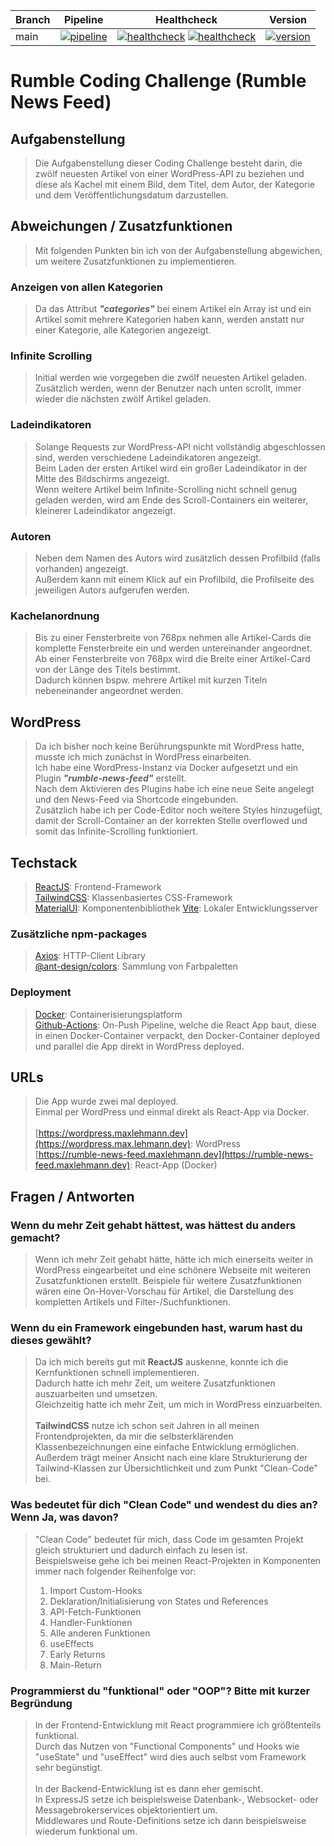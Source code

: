 | Branch | Pipeline | Healthcheck | Version |
| - | - | - | - |
| main | [![pipeline](https://github.com/MaxLehmann01/rumble-coding-challenge/actions/workflows/build-and-deploy.yml/badge.svg)](https://github.com/MaxLehmann01/rumble-coding-challenge/commit/main) | [![healthcheck](https://gcb.maxlehmann.dev/badges/healthcheck?url=https://wordpress.maxlehmann.dev&custom_key=wordpress.maxlehmann.dev)](https://wordpress.maxlehmann.dev) [![healthcheck](https://gcb.maxlehmann.dev/badges/healthcheck?url=https://rumble-news-feed.maxlehmann.dev&custom_key=rumble-news-feed.maxlehmann.dev)](https://rumble-news-feed.maxlehmann.dev) | [![version](https://gcb.maxlehmann.dev/badges/version?project=rumble-coding-challenge)](https://github.com/MaxLehmann01/rumble-coding-challenge/tree/main) |

# Rumble Coding Challenge (Rumble News Feed)

## Aufgabenstellung

> Die Aufgabenstellung dieser Coding Challenge besteht darin, die zwölf neuesten Artikel von einer WordPress-API zu beziehen und diese als Kachel mit einem Bild, dem Titel, dem Autor, der Kategorie und dem Veröffentlichungsdatum darzustellen.

## Abweichungen / Zusatzfunktionen

> Mit folgenden Punkten bin ich von der Aufgabenstellung abgewichen, um weitere Zusatzfunktionen zu implementieren.

### Anzeigen von allen Kategorien

> Da das Attribut ***"categories"*** bei einem Artikel ein Array ist und ein Artikel somit mehrere Kategorien haben kann, werden anstatt nur einer Kategorie, alle Kategorien angezeigt.

### Infinite Scrolling

> Initial werden wie vorgegeben die zwölf neuesten Artikel geladen. \
Zusätzlich werden, wenn der Benutzer nach unten scrollt, immer wieder die nächsten zwölf Artikel geladen.

### Ladeindikatoren

> Solange Requests zur WordPress-API nicht vollständig abgeschlossen sind, werden verschiedene Ladeindikatoren angezeigt. \
> Beim Laden der ersten Artikel wird ein großer Ladeindikator in der Mitte des Bildschirms angezeigt. \
> Wenn weitere Artikel beim Infinite-Scrolling nicht schnell genug geladen werden, wird am Ende des Scroll-Containers ein weiterer, kleinerer Ladeindikator angezeigt.

### Autoren

> Neben dem Namen des Autors wird zusätzlich dessen Profilbild (falls vorhanden) angezeigt. \
> Außerdem kann mit einem Klick auf ein Profilbild, die Profilseite des jeweiligen Autors aufgerufen werden.

### Kachelanordnung

> Bis zu einer Fensterbreite von 768px nehmen alle Artikel-Cards die komplette Fensterbreite ein und werden untereinander angeordnet. \
> Ab einer Fensterbreite von 768px wird die Breite einer Artikel-Card von der Länge des Titels bestimmt.\
> Dadurch können bspw. mehrere Artikel mit kurzen Titeln nebeneinander angeordnet werden.

## WordPress

> Da ich bisher noch keine Berührungspunkte mit WordPress hatte, musste ich mich zunächst in WordPress einarbeiten. \
> Ich habe eine WordPress-Instanz via Docker aufgesetzt und ein Plugin ***"rumble-news-feed"*** erstellt. \
> Nach dem Aktivieren des Plugins habe ich eine neue Seite angelegt und den News-Feed via Shortcode eingebunden. \
> Zusätzlich habe ich per Code-Editor noch weitere Styles hinzugefügt, damit der Scroll-Container an der korrekten Stelle overflowed und somit das Infinite-Scrolling funktioniert.

## Techstack

> [ReactJS](https://react.dev/): Frontend-Framework \
> [TailwindCSS](https://tailwindcss.com/): Klassenbasiertes CSS-Framework \
> [MaterialUI](https://mui.com/): Komponentenbibliothek
> [Vite](https://vitejs.dev/): Lokaler Entwicklungsserver

### Zusätzliche npm-packages

> [Axios](https://www.npmjs.com/package/axios): HTTP-Client Library \
> [@ant-design/colors](https://www.npmjs.com/package/@ant-design/colors): Sammlung von Farbpaletten

### Deployment

> [Docker](https://www.docker.com/): Containerisierungsplatform \
> [Github-Actions](https://github.com/features/actions): On-Push Pipeline, welche die React App baut, diese in einen Docker-Container verpackt, den Docker-Container deployed und parallel die App direkt in WordPress deployed.

## URLs

> Die App wurde zwei mal deployed. \
Einmal per WordPress und einmal direkt als React-App via Docker. \
\
> [https://wordpress.maxlehmann.dev](https://wordpress.max.lehmann.dev): WordPress \
> [https://rumble-news-feed.maxlehmann.dev](https://rumble-news-feed.maxlehmann.dev): React-App (Docker)

## Fragen / Antworten

### Wenn du mehr Zeit gehabt hättest, was hättest du anders gemacht?

> Wenn ich mehr Zeit gehabt hätte, hätte ich mich einerseits weiter in WordPress eingearbeitet und eine schönere Webseite mit weiteren Zusatzfunktionen erstellt.
> Beispiele für weitere Zusatzfunktionen wären eine On-Hover-Vorschau für Artikel, die Darstellung des kompletten Artikels und Filter-/Suchfunktionen.

### Wenn du ein Framework eingebunden hast, warum hast du dieses gewählt?

> Da ich mich bereits gut mit **ReactJS** auskenne, konnte ich die Kernfunktionen schnell implementieren. \
> Dadurch hatte ich mehr Zeit, um weitere Zusatzfunktionen auszuarbeiten und umsetzen. \
> Gleichzeitig hatte ich mehr Zeit, um mich in WordPress einzuarbeiten. \
> \
> **TailwindCSS** nutze ich schon seit Jahren in all meinen Frontendprojekten, da mir die selbsterklärenden Klassenbezeichnungen eine einfache Entwicklung ermöglichen. \
> Außerdem trägt meiner Ansicht nach eine klare Strukturierung der Tailwind-Klassen zur Übersichtlichkeit und zum Punkt "Clean-Code" bei.

### Was bedeutet für dich "Clean Code" und wendest du dies an? Wenn Ja, was davon?

> "Clean Code" bedeutet für mich, dass Code im gesamten Projekt gleich strukturiert und dadurch einfach zu lesen ist. \
> Beispielsweise gehe ich bei meinen React-Projekten in Komponenten immer nach folgender Reihenfolge vor:
>
> 1. Import Custom-Hooks
> 2. Deklaration/Initialisierung von States und References
> 3. API-Fetch-Funktionen
> 4. Handler-Funktionen
> 5. Alle anderen Funktionen
> 6. useEffects
> 7. Early Returns
> 8. Main-Return

### Programmierst du "funktional" oder "OOP"? Bitte mit kurzer Begründung

> In der Frontend-Entwicklung mit React programmiere ich größtenteils funktional. \
> Durch das Nutzen von "Functional Components" und Hooks wie "useState" und "useEffect" wird dies auch selbst vom Framework sehr begünstigt. \
> \
> In der Backend-Entwicklung ist es dann eher gemischt. \
> In ExpressJS setze ich beispielsweise Datenbank-, Websocket- oder Messagebrokerservices objektorientiert um. \
> Middlewares und Route-Definitions setze ich dann beispielsweise wiederum funktional um.
